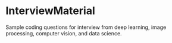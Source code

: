 # InterviewMaterial
Sample coding questions for interview from deep learning, image processing, computer vision, and data science. 
